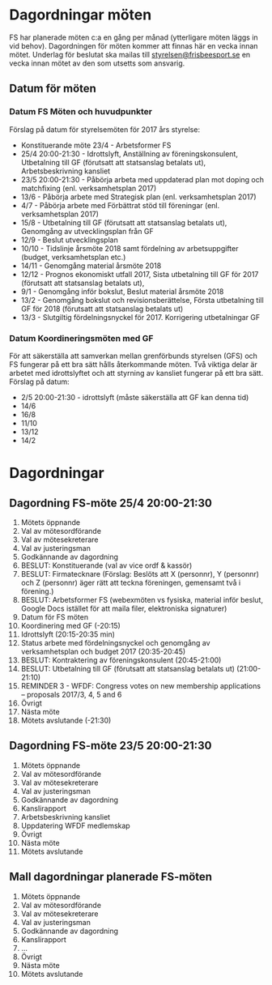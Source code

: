 # Dagordningar möten

FS har planerade möten c:a en gång per månad (ytterligare möten läggs in vid behov). Dagordningen för möten kommer att finnas här en vecka innan mötet. Underlag för beslutat ska  mailas till styrelsen@frisbeesport.se en vecka innan mötet av den som utsetts som ansvarig.

## Datum för möten

### Datum FS Möten och huvudpunkter

Förslag på datum för styrelsemöten för 2017 års styrelse:
* Konstituerande möte 23/4 - Arbetsformer FS
* 25/4 20:00-21:30 - Idrottslyft, Anställning av föreningskonsulent, Utbetalning till GF (förutsatt att statsanslag betalats ut), Arbetsbeskrivning kansliet
* 23/5 20:00-21:30 - Påbörja arbeta med uppdaterad plan mot doping och matchfixing (enl. verksamhetsplan 2017)
* 13/6 - Påbörja arbete med Strategisk plan (enl. verksamhetsplan 2017)
* 4/7 - Påbörja arbete med Förbättrat stöd till föreningar (enl. verksamhetsplan 2017)
* 15/8 - Utbetalning till GF (förutsatt att statsanslag betalats ut), Genomgång av utvecklingsplan från GF
* 12/9 - Beslut utvecklingsplan
* 10/10 - Tidslinje årsmöte 2018 samt fördelning av arbetsuppgifter (budget, verksamhetsplan etc.)
* 14/11 - Genomgång material årsmöte 2018
* 12/12 - Prognos ekonomiskt utfall 2017, Sista utbetalning till GF för 2017 (förutsatt att statsanslag betalats ut), 
* 9/1 - Genomgång inför bokslut, Beslut material årsmöte 2018
* 13/2 - Genomgång bokslut och revisionsberättelse, Första utbetalning till GF för 2018 (förutsatt att statsanslag betalats ut)
* 13/3 - Slutgiltig fördelningsnyckel för 2017. Korrigering utbetalningar GF

### Datum Koordineringsmöten med GF

För att säkerställa att samverkan mellan grenförbunds styrelsen (GFS) och FS fungerar på ett bra sätt hålls återkommande möten. Två viktiga delar är arbetet med idrottslyftet och att styrning av kansliet fungerar på ett bra sätt. Förslag på datum:

* 2/5 20:00-21:30 - idrottslyft (måste säkerställa att GF kan denna tid)
* 14/6
* 16/8
* 11/10
* 13/12
* 14/2

# Dagordningar

## Dagordning FS-möte 25/4 20:00-21:30

1. Mötets öppnande
1. Val av mötesordförande
1. Val av mötesekreterare
1. Val av justeringsman
1. Godkännande av dagordning
1. BESLUT: Konstituerande (val av vice ordf & kassör)
1. BESLUT: Firmatecknare (Förslag: Beslöts att X (personnr), Y (personnr) och Z (personnr) äger rätt att teckna föreningen, gemensamt två i förening.)
1. BESLUT: Arbetsformer FS (webexmöten vs fysiska, material inför beslut, Google Docs istället för att maila filer, elektroniska signaturer)
1. Datum för FS möten
1. Koordinering med GF (-20:15)
1. Idrottslyft (20:15-20:35 min)
1. Status arbete med fördelningsnyckel och genomgång av verksamhetsplan och budget 2017 (20:35-20:45)
1. BESLUT: Kontraktering av föreningskonsulent (20:45-21:00)
1. BESLUT: Utbetalning till GF (förutsatt att statsanslag betalats ut) (21:00-21:10)
1. REMINDER 3 - WFDF: Congress votes on new membership applications – proposals 2017/3, 4, 5 and 6
1. Övrigt
1. Nästa möte
1. Mötets avslutande (-21:30)


## Dagordning FS-möte 23/5 20:00-21:30

1. Mötets öppnande
1. Val av mötesordförande
1. Val av mötesekreterare
1. Val av justeringsman
1. Godkännande av dagordning
1. Kanslirapport
1. Arbetsbeskrivning kansliet
1. Uppdatering WFDF medlemskap
1. Övrigt
1. Nästa möte
1. Mötets avslutande


## Mall dagordningar planerade FS-möten

1. Mötets öppnande
1. Val av mötesordförande
1. Val av mötesekreterare
1. Val av justeringsman
1. Godkännande av dagordning
1. Kanslirapport
1. ...
1. Övrigt
1. Nästa möte
1. Mötets avslutande




